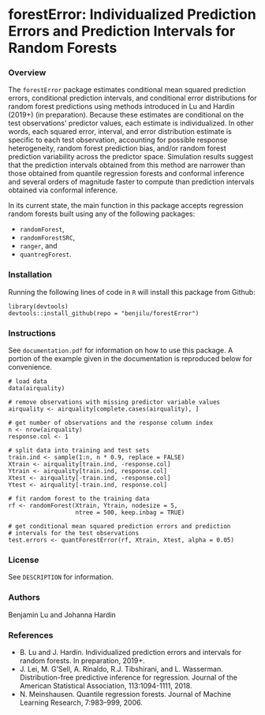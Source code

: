 # forestError: Individualized Prediction Errors and Prediction Intervals for Random Forests

### Overview
The `forestError` package estimates conditional mean squared prediction errors, conditional prediction intervals, and conditional error distributions for random forest predictions using methods introduced in Lu and Hardin (2019+) (in preparation). Because these estimates are conditional on the test observations' predictor values, each estimate is individualized. In other words, each squared error, interval, and error distribution estimate is specific to each test observation, accounting for possible response heterogeneity, random forest prediction bias, and/or random forest prediction variability across the predictor space. Simulation results suggest that the prediction intervals obtained from this method are narrower than those obtained from quantile regression forests and conformal inference and several orders of magnitude faster to compute than prediction intervals obtained via conformal inference.

In its current state, the main function in this package accepts regression random forests built using any of the following packages:

- `randomForest`,
- `randomForestSRC`,
- `ranger`, and
- `quantregForest`.

### Installation

Running the following lines of code in `R` will install this package from Github:

```{r}
library(devtools)
devtools::install_github(repo = "benjilu/forestError")
```  

### Instructions
See `documentation.pdf` for information on how to use this package. A portion of the example given in the documentation is reproduced below for convenience.

```{r}
# load data
data(airquality)

# remove observations with missing predictor variable values
airquality <- airquality[complete.cases(airquality), ]

# get number of observations and the response column index
n <- nrow(airquality)
response.col <- 1

# split data into training and test sets
train.ind <- sample(1:n, n * 0.9, replace = FALSE)
Xtrain <- airquality[train.ind, -response.col]
Ytrain <- airquality[train.ind, response.col]
Xtest <- airquality[-train.ind, -response.col]
Ytest <- airquality[-train.ind, response.col]

# fit random forest to the training data
rf <- randomForest(Xtrain, Ytrain, nodesize = 5,
                   ntree = 500, keep.inbag = TRUE)

# get conditional mean squared prediction errors and prediction
# intervals for the test observations
test.errors <- quantForestError(rf, Xtrain, Xtest, alpha = 0.05)
```

### License
See `DESCRIPTION` for information.

### Authors
Benjamin Lu and Johanna Hardin

### References
* B. Lu and J. Hardin. Individualized prediction errors and intervals for random forests. In preparation, 2019+.
* J. Lei, M. G’Sell, A. Rinaldo, R.J. Tibshirani, and L. Wasserman. Distribution-free predictive inference for regression. Journal of the American Statistical Association, 113:1094-1111, 2018.
* N. Meinshausen. Quantile regression forests. Journal of Machine Learning Research, 7:983–999, 2006.
